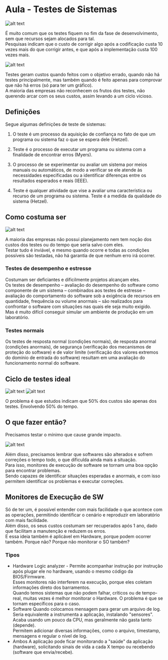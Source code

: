 # Aula - Testes de Sistemas

![alt text](img/img_testes_software.png)

É muito comum que os testes fiquem no fim da fase de desenvolvimento, sem que recursos sejam alocados para tal.  
Pesquisas indicam que o custo de corrigir algo após a codificação custa 10 vezes mais do que corrigir antes, e que após a implementação custa 100 vezes mais.  

![alt text](img/img_custo_testes.png)

Testes geram custos quando feitos com o objetivo errado, quando não há testes principalmente, mas também quando é feito apenas para comprovar que não há erros (só para ter um gráfico).  
A maioria das empresas não reconhecem os frutos dos testes, não querendo arcar com os seus custos, assim levando a um ciclo vicioso.  

## Definições
Segue algumas definições de teste de sistemas:

1. O teste é um processo da aquisição de confiança no fato de que um programa ou sistema faz o que se espera dele (Hetzel).

2. Teste é o processo de executar um programa ou sistema com a finalidade de encontrar erros (Myers).

3. O processo de se experimentar ou avaliar um sistema por meios manuais ou automáticos, de modo a verificar se ele atende às necessidades especificadas ou a identificar diferenças entre os resultados esperados e reais (IEEE).

4. Teste é qualquer atividade que vise a avaliar uma característica ou recurso de um programa ou sistema. Teste é a medida da qualidade do sistema (Hetzel).

## Como costuma ser
![alt text](img/testes_waterfall.png)

A maioria das empresas não possui planejamento nem tem noção dos custos dos testes ou do tempo que seria salvo com eles.  
Testar tudo é inviável, e mesmo quando ocorre e todas as condições possíveis são testadas, não há garantia de que nenhum erro irá ocorrer.  

### Testes de desempenho e estresse
Costumam ser deficiantes e dificilmente projetos alcançam eles.  
Os testes de desempenho – avaliação do desempenho do software como componente de um sistema – combinados aos testes de estresse – avaliação do comportamento do software sob a exigência de recursos em quantidade, frequência ou volume anormais – são realizados para confrontar o software com situações nas quais ele seja muito exigido.  
Mas é muito difícil conseguir simular um ambiente de produção em um laboratório.  

### Testes normais
Os testes de resposta normal (condições normais), de resposta anormal (condições anormais), de segurança (verificação dos mecanismos de proteção do software) e de valor limite (verificação dos valores extremos do domínio de entrada do software) resultam em uma avaliação do funcionamento normal do software.

## Ciclo de testes ideal
![alt text](img/ciclo_testes.png)
![alt text](img/impacto_testes.png)

O problema é que estudos indicam que 50% dos custos são apenas dos testes. Envolvendo 50% do tempo.  

## O que fazer então?
Precisamos testar o mínimo que cause grande impacto.  

![alt text](img/espiral_testes.png)

Além disso, precisamos lembrar que softwares são alterados e sofrem correções o tempo todo, o que dificulda ainda mais a situação.  
Para isso, monitores de execução de software se tornam uma boa opção para encontrar problemas.  
Sendo capazes de identificar situações esperadas e anormais, e com isso permitem identificar os problemas e executar correções.  

## Monitores de Execução de SW
Só de ter um, é possível entender com mais facilidade o que acontece com as operações, permitindo identificar o cenário e reproduzir em laboratório com mais facilidade.  
Além disso, os seus custos costumam ser recuperados após 1 ano, dado que facilitam a manutenção e reduzem os erros.  
E essa ideia também é aplicável em Hardware, porque podem ocorrer também. Porque não? Porque não monitorar o SO também?  

### Tipos
* Hardware
    Logic analyzer - Permite acompanhar instrução por instrução após plugar ele no hardware, usando o mesmo código da BIOS/Firmware.  
    Esses monitores não interferem na execução, porque eles coletam informações direto dos barramentos.  
    Quando temos sistemas que não podem falhar, críticos ou de tempo-real, muitas vezes é melhor monitorar o Hardware. O problema é que se tornam específicos para o caso.  
* Software
    Quando colocamos mensagem para gerar um arquivo de log.  
    Seria equivalente a instrumenta a aplicação, instalando "sensores".  
    Acaba usando um pouco da CPU, mas geralmente não gasta tanto (depende).  
    Permitem adicionar diversas informações, como o arquivo, timestamp, mensagens e regular o nível de log.  
* Ambos
    A aplicação pode ficar monitorando a "saúde" da aplicação (hardware), solicitando sinais de vida a cada X tempo ou recebendo (software que envia/recebe).  
